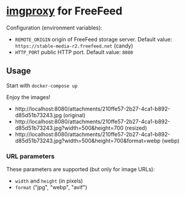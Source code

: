# [imgproxy](https://imgproxy.net/) for FreeFeed

Configuration (environment variables):

* `REMOTE_ORIGIN` origin of FreeFeed storage server. Default value: `https://stable-media-r2.freefeed.net` (candy)
* `HTTP_PORT` public HTTP port. Default value: `8080`

## Usage

Start with `docker-compose up`

Enjoy the images!

* http://localhost:8080/attachments/210ffe57-2b27-4ca1-b892-d85d51b73243.jpg (original)
* http://localhost:8080/attachments/210ffe57-2b27-4ca1-b892-d85d51b73243.jpg?width=500&height=700 (resized)
* http://localhost:8080/attachments/210ffe57-2b27-4ca1-b892-d85d51b73243.jpg?width=500&height=700&format=webp (webp)

### URL parameters

These parameters are supported (but only for image URLs):

* `width` and `height` (in pixels)
* `format` ("jpg", "webp", "avif")
